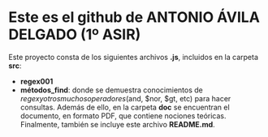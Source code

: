 # Este es el github de **ANTONIO ÁVILA DELGADO** (1º ASIR)
Este proyecto consta de los siguientes archivos **.js**, incluidos en la carpeta **src**:
* **regex001**
* **métodos_find**: donde se demuestra conocimientos de $regex y otros muchos operadores ($and, $nor, $gt, etc) para hacer consultas.
Además de ello, en la carpeta **doc** se encuentran el documento, en formato PDF, que contiene nociones teóricas.
Finalmente, también se incluye este archivo **README.md**.